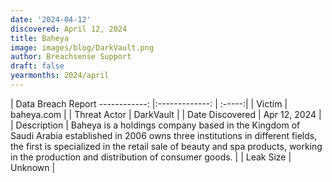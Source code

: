 ```yaml
---
date: '2024-04-12'
discovered: April 12, 2024
title: Baheya
image: images/blog/DarkVault.png
author: Breachsense Support
draft: false
yearmonths: 2024/april
---
```



| Data Breach Report
------------:     |:-------------:    | :-----:|
| Victim      | baheya.com      | 
| Threat Actor      | DarkVault      | 
| Date Discovered      | Apr 12, 2024      | 
| Description      | Baheya is a holdings company based in the Kingdom of Saudi Arabia established in 2006 owns three institutions in different fields, the first is specialized in the retail sale of beauty and spa products, working in the production and distribution of consumer goods.      | 
| Leak Size      | Unknown      | 

